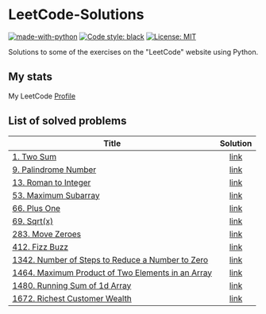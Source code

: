 # LeetCode-Solutions

[![made-with-python](https://img.shields.io/badge/Made%20with-Python-1f425f.svg)](https://www.python.org/)
[![Code style: black](https://img.shields.io/badge/code%20style-black-000000.svg)](https://github.com/psf/black)
[![License: MIT](https://img.shields.io/badge/License-MIT-blue.svg)](https://opensource.org/licenses/MIT)

Solutions to some of the exercises on the "LeetCode" website using Python.

## My stats

My LeetCode [Profile](https://leetcode.com/erfanghorbanee/)

## List of solved problems

| Title | Solution |
| ----- | :-----: |
| [1. Two Sum](https://leetcode.com/problems/two-sum/) |[link](https://github.com/erfanghorbanee/LeetCode-Solutions/blob/main/Solutions/1.py) |
| [9. Palindrome Number](https://leetcode.com/problems/palindrome-number/) |[link](https://github.com/erfanghorbanee/LeetCode-Solutions/blob/main/Solutions/9.py) |
| [13. Roman to Integer](https://leetcode.com/problems/roman-to-integer/) |[link](https://github.com/erfanghorbanee/LeetCode-Solutions/blob/main/Solutions/13.py) |
| [53. Maximum Subarray](https://leetcode.com/problems/maximum-subarray/) |[link](https://github.com/erfanghorbanee/LeetCode-Solutions/blob/main/Solutions/53.py) |
| [66. Plus One](https://leetcode.com/problems/plus-one/) |[link](https://github.com/erfanghorbanee/LeetCode-Solutions/blob/main/Solutions/66.py) |
| [69. Sqrt(x)](https://leetcode.com/problems/sqrtx/) |[link](https://github.com/erfanghorbanee/LeetCode-Solutions/blob/main/Solutions/69.py) |
| [283. Move Zeroes](https://leetcode.com/problems/move-zeroes/) |[link](https://github.com/erfanghorbanee/LeetCode-Solutions/blob/main/Solutions/283.py) |
| [412. Fizz Buzz](https://leetcode.com/problems/fizz-buzz/) |[link](https://github.com/erfanghorbanee/LeetCode-Solutions/blob/main/Solutions/412.py) |
| [1342. Number of Steps to Reduce a Number to Zero](https://leetcode.com/problems/number-of-steps-to-reduce-a-number-to-zero/) |[link](https://github.com/erfanghorbanee/LeetCode-Solutions/blob/main/Solutions/1342.py) |
| [1464. Maximum Product of Two Elements in an Array](https://leetcode.com/problems/maximum-product-of-two-elements-in-an-array/) |[link](https://github.com/erfanghorbanee/LeetCode-Solutions/blob/main/Solutions/1464.py) |
| [1480. Running Sum of 1d Array](https://leetcode.com/problems/running-sum-of-1d-array/) |[link](https://github.com/erfanghorbanee/LeetCode-Solutions/blob/main/Solutions/1480.py) |
| [1672. Richest Customer Wealth](https://leetcode.com/problems/richest-customer-wealth/) |[link](https://github.com/erfanghorbanee/LeetCode-Solutions/blob/main/Solutions/1672.py) |

